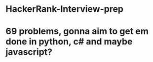 # HackerRank-Interview-prep
# 69 problems, gonna aim to get em done in python, c# and maybe javascript?
